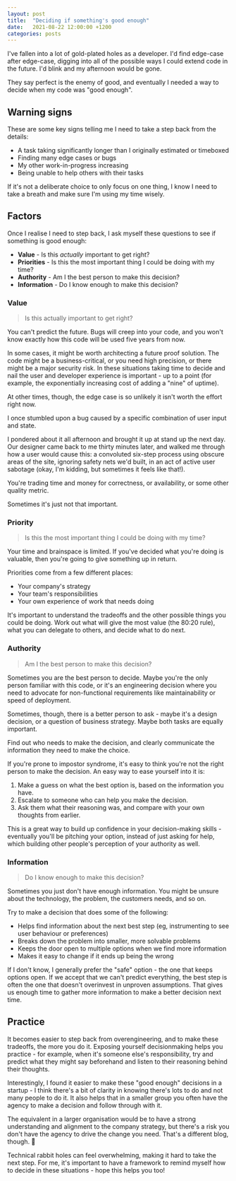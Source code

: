 ```yaml
---
layout: post
title:  "Deciding if something's good enough"
date:   2021-08-22 12:00:00 +1200
categories: posts
---
```


I've fallen into a lot of gold-plated holes as a developer. I'd find edge-case after edge-case, digging into all of the possible ways I could extend code in the future. I'd blink and my afternoon would be gone.

They say perfect is the enemy of good, and eventually I needed a way to decide when my code was "good enough".

## Warning signs
These are some key signs telling me I need to take a step back from the details:
* A task taking significantly longer than I originally estimated or timeboxed
* Finding many edge cases or bugs
* My other work-in-progress increasing
* Being unable to help others with their tasks

If it's not a deliberate choice to only focus on one thing, I know I need to take a breath and make sure I'm using my time wisely.

## Factors
Once I realise I need to step back, I ask myself these questions to see if something is good enough:
* **Value** - Is this _actually_ important to get right?
* **Priorities** - Is this the most important thing I could be doing with my time?
* **Authority** - Am I the best person to make this decision?
* **Information** - Do I know enough to make this decision?

### Value
> Is this actually important to get right?

You can't predict the future. Bugs will creep into your code, and you won't know exactly how this code will be used five years from now.

In some cases, it might be worth architecting a future proof solution. The code might be a business-critical, or you need high precision, or there might be a major security risk. In these situations taking time to decide and nail the user and developer experience is important - up to a point (for example, the exponentially increasing cost of adding a "nine" of uptime).

At other times, though, the edge case is so unlikely it isn't worth the effort right now.

I once stumbled upon a bug caused by a specific combination of user input and state.

I pondered about it all afternoon and brought it up at stand up the next day. Our designer came back to me thirty minutes later, and walked me through how a user would cause this: a convoluted six-step process using obscure areas of the site, ignoring safety nets we'd built, in an act of active user sabotage (okay, I'm kidding, but sometimes it feels like that!).

You're trading time and money for correctness, or availability, or some other quality metric. 

Sometimes it's just not that important.

### Priority
> Is this the most important thing I could be doing with my time?

Your time and brainspace is limited. If you've decided what you're doing is valuable, then you're going to give something up in return.

Priorities come from a few different places:
* Your company's strategy
* Your team's responsibilities
* Your own experience of work that needs doing

It's important to understand the tradeoffs and the other possible things you could be doing. Work out what will give the most value (the 80:20 rule), what you can delegate to others, and decide what to do next.

### Authority
> Am I the best person to make this decision?

Sometimes you are the best person to decide. Maybe you're the only person familiar with this code, or it's an engineering decision where you need to advocate for non-functional requirements like maintainability or speed of deployment.

Sometimes, though, there is a better person to ask - maybe it's a design decision, or a question of business strategy. Maybe both tasks are equally important.

Find out who needs to make the decision, and clearly communicate the information they need to make the choice.

If you're prone to impostor syndrome, it's easy to think you're not the right person to make the decision. An easy way to ease yourself into it is:
1. Make a guess on what the best option is, based on the information you have.
1. Escalate to someone who can help you make the decision.
1. Ask them what their reasoning was, and compare with your own thoughts from earlier.

This is a great way to build up confidence in your decision-making skills - eventually you'll be pitching your option, instead of just asking for help, which building other people's perception of your authority as well.

### Information
> Do I know enough to make this decision?

Sometimes you just don't have enough information. You might be unsure about the technology, the problem, the customers needs, and so on. 

Try to make a decision that does some of the following:
* Helps find information about the next best step (eg, instrumenting to see user behaviour or preferences)
* Breaks down the problem into smaller, more solvable problems
* Keeps the door open to multiple options when we find more information
* Makes it easy to change if it ends up being the wrong

If I don't know, I generally prefer the "safe" option - the one that keeps options open. If we accept that we can't predict everything, the best step is often the one that doesn't overinvest in unproven assumptions. That gives us enough time to gather more information to make a better decision next time.

## Practice
It becomes easier to step back from overengineering, and to make these tradeoffs, the more you do it. Exposing yourself decisionmaking helps you practice - for example, when it's someone else's responsibility, try and predict what they might say beforehand and listen to their reasoning behind their thoughts.

Interestingly, I found it easier to make these "good enough" decisions in a startup - I think there's a bit of clarity in knowing there's lots to do and not many people to do it. It also helps that in a smaller group you often have the agency to make a decision and follow through with it. 

The equivalent in a larger organisation would be to have a strong understanding and alignment to the company strategy, but there's a risk you don't have the agency to drive the change you need. That's a different blog, though. 🙂

Technical rabbit holes can feel overwhelming, making it hard to take the next step. For me, it's important to have a framework to remind myself how to decide in these situations - hope this helps you too!